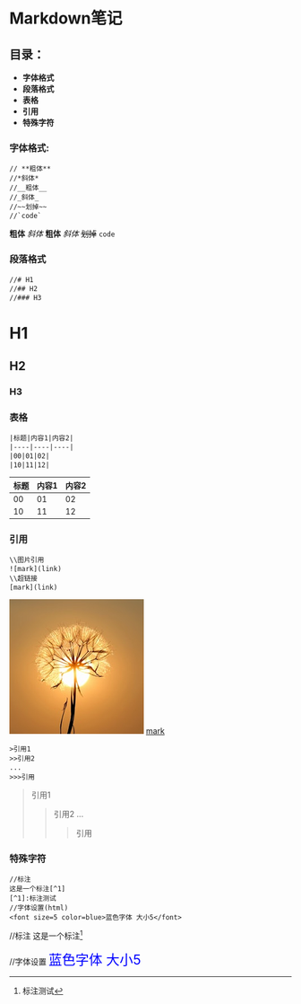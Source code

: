 #  **Markdown笔记**  

## 目录：

- **字体格式**
- **段落格式** 
- **表格**
- **引用**
- **特殊字符**

### 字体格式:  
```
// **粗体**
//*斜体*
//__粗体__
//_斜体_
//~~划掉~~
//`code`
```

 **粗体**
*斜体*
__粗体__
_斜体_
~~划掉~~
`code`

### 段落格式  
```
//# H1
//## H2
//### H3
```

# H1  
## H2  
### H3  
### 表格

```
|标题|内容1|内容2|
|----|----|----|
|00|01|02|
|10|11|12|
```

| 标题 | 内容1 | 内容2 |
| ---- | ----- | ----- |
| 00   | 01    | 02    |
| 10   | 11    | 12    |

### 引用  

```
\\图片引用
![mark](link)
\\超链接
[mark](link)
```



![mark](https://raw.githubusercontent.com/KxGitHub4/hugo/main/Dandelion.jpg)
[mark](https://raw.githubusercontent.com/KxGitHub4/hugo/main/Dandelion.jpg)

``` 
>引用1
>>引用2
...
>>>引用
```

>引用1
>
>>引用2
>>...
>>
>>>引用

### 特殊字符

```
//标注
这是一个标注[^1]
[^1]:标注测试
//字体设置(html)
<font size=5 color=blue>蓝色字体 大小5</font>

```

//标注
这是一个标注[^1]

[^1]: 标注测试

//字体设置
<font size=5 color=blue>蓝色字体 大小5</font>

